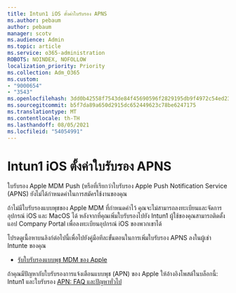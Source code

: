 ```yaml
---
title: Intun1 iOS ตั้งค่าใบรับรอง APNS
ms.author: pebaum
author: pebaum
manager: scotv
ms.audience: Admin
ms.topic: article
ms.service: o365-administration
ROBOTS: NOINDEX, NOFOLLOW
localization_priority: Priority
ms.collection: Adm_O365
ms.custom:
- "9000654"
- "3543"
ms.openlocfilehash: 3dd0b42558f7543de84f45690596f2829195db9f4972c54ed239add7fe87b37c
ms.sourcegitcommit: b5f7da89a650d2915dc652449623c78be6247175
ms.translationtype: MT
ms.contentlocale: th-TH
ms.lasthandoff: 08/05/2021
ms.locfileid: "54054991"
---
```

# <a name="intune-ios-set-up-apns-certificate"></a>Intun1 iOS ตั้งค่าใบรับรอง APNS

ใบรับรอง Apple MDM Push (หรือที่เรียกว่าใบรับรอง Apple Push Notification Service (APNS) ยังไม่ได้กําหนดค่าในการสมัครใช้งานของคุณ

ถ้าไม่มีใบรับรองแบบพุชของ Apple MDM ที่กําหนดค่าไว้ คุณจะไม่สามารถลงทะเบียนและจัดการอุปกรณ์ iOS และ MacOS ได้ หลังจากที่คุณเพิ่มใบรับรองไปยัง Intun1 ผู้ใช้ของคุณสามารถติดตั้งแอป Company Portal เพื่อลงทะเบียนอุปกรณ์ iOS ของพวกเขาได้

โปรดดูเนื้อหาบนลิงก์ต่อไปนี้เพื่อไปยังคู่มือทีละขั้นตอนในการเพิ่มใบรับรอง APNS ลงในผู้เช่า Intunte ของคุณ

- [รับใบรับรองแบบพุช MDM ของ Apple](https://docs.microsoft.com/mem/intune/enrollment/apple-mdm-push-certificate-get)

ถ้าคุณมีปัญหากับใบรับรองการแจ้งเตือนแบบพุช (APN) ของ Apple ให้อ้างอิงโพสต์ในบล็อกนี้: Intun1 และใบรับรอง [APN: FAQ และปัญหาทั่วไป](https://techcommunity.microsoft.com/t5/Intune-Customer-Success/Intune-and-the-APNs-certificate-FAQ-and-common-issues/ba-p/280121)
